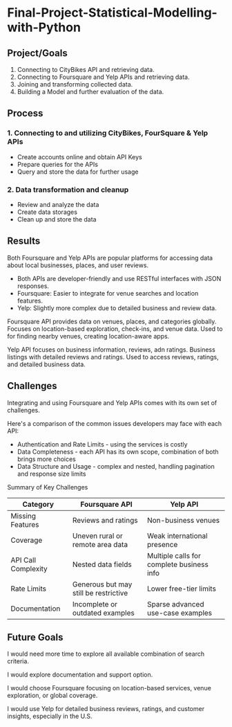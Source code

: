 # Final-Project-Statistical-Modelling-with-Python

## Project/Goals

1. Connecting to CityBikes API and retrieving data.
2. Connecting to Foursquare and Yelp APIs and retrieving data.
3. Joining and transforming collected data.
4. Building a Model and further evaluation of the data.

## Process

### 1. Connecting to and utilizing CityBikes, FourSquare & Yelp APIs

- Create accounts online and obtain API Keys
- Prepare queries for the APIs
- Query and store the data for further usage

### 2. Data transformation and cleanup

- Review and analyze the data
- Create data storages
- Clean up and store the data

## Results

Both Foursquare and Yelp APIs are popular platforms for accessing data about local businesses, places, and user reviews.

- Both APIs are developer-friendly and use RESTful interfaces with JSON responses.
- Foursquare: Easier to integrate for venue searches and location features.
- Yelp: Slightly more complex due to detailed business and review data.

Foursquare API provides data on venues, places, and categories globally.
Focuses on location-based exploration, check-ins, and venue data.
Used to for finding nearby venues, creating location-aware apps.

Yelp API focuses on business information, reviews, adn ratings.
Business listings with detailed reviews and ratings.
Used to access reviews, ratings, and detailed business data.

## Challenges

Integrating and using Foursquare and Yelp APIs comes with its own set of challenges.

Here's a comparison of the common issues developers may face with each API:

- Authentication and Rate Limits - using the services is costly
- Data Completeness - each API has its own scope, combination of both brings more choices
- Data Structure and Usage - complex and nested, handling pagination and response size limits

Summary of Key Challenges

| Category            | Foursquare API                        | Yelp API                                  |
|---------------------|---------------------------------------|-------------------------------------------|
| Missing Features    | Reviews and ratings                   | Non-business venues                       |
| Coverage            | Uneven rural or remote area data      | Weak international presence               |
| API Call Complexity | Nested data fields                    | Multiple calls for complete business info |
| Rate Limits         | Generous but may still be restrictive | Lower free-tier limits                    |
| Documentation       | Incomplete or outdated examples       | Sparse advanced use-case examples         |

## Future Goals

I would need more time to explore all available combination of search criteria.

I would explore documentation and support option.

I would choose Foursquare focusing on location-based services, venue exploration, or global coverage.

I would use Yelp for detailed business reviews, ratings, and customer insights, especially in the U.S.